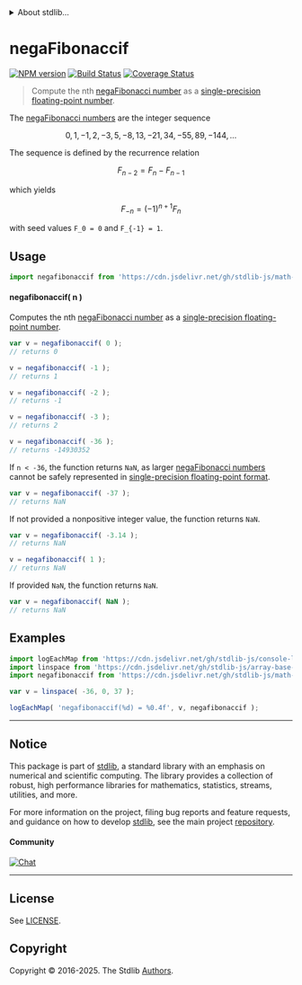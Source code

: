 <!--

@license Apache-2.0

Copyright (c) 2025 The Stdlib Authors.

Licensed under the Apache License, Version 2.0 (the "License");
you may not use this file except in compliance with the License.
You may obtain a copy of the License at

   http://www.apache.org/licenses/LICENSE-2.0

Unless required by applicable law or agreed to in writing, software
distributed under the License is distributed on an "AS IS" BASIS,
WITHOUT WARRANTIES OR CONDITIONS OF ANY KIND, either express or implied.
See the License for the specific language governing permissions and
limitations under the License.

-->


<details>
  <summary>
    About stdlib...
  </summary>
  <p>We believe in a future in which the web is a preferred environment for numerical computation. To help realize this future, we've built stdlib. stdlib is a standard library, with an emphasis on numerical and scientific computation, written in JavaScript (and C) for execution in browsers and in Node.js.</p>
  <p>The library is fully decomposable, being architected in such a way that you can swap out and mix and match APIs and functionality to cater to your exact preferences and use cases.</p>
  <p>When you use stdlib, you can be absolutely certain that you are using the most thorough, rigorous, well-written, studied, documented, tested, measured, and high-quality code out there.</p>
  <p>To join us in bringing numerical computing to the web, get started by checking us out on <a href="https://github.com/stdlib-js/stdlib">GitHub</a>, and please consider <a href="https://opencollective.com/stdlib">financially supporting stdlib</a>. We greatly appreciate your continued support!</p>
</details>

# negaFibonaccif

[![NPM version][npm-image]][npm-url] [![Build Status][test-image]][test-url] [![Coverage Status][coverage-image]][coverage-url] <!-- [![dependencies][dependencies-image]][dependencies-url] -->

> Compute the nth [negaFibonacci number][fibonacci-number] as a [single-precision floating-point number][ieee754].

<section class="intro">

The [negaFibonacci numbers][fibonacci-number] are the integer sequence

<!-- <equation class="equation" label="eq:negafibonacci_sequence" align="center" raw="0, 1, -1, 2, -3, 5, -8, 13, -21, 34, -55, 89, -144, \ldots" alt="NegaFibonacci sequence"> -->

```math
0, 1, -1, 2, -3, 5, -8, 13, -21, 34, -55, 89, -144, \ldots
```

<!-- </equation> -->

The sequence is defined by the recurrence relation

<!-- <equation class="equation" label="eq:negafibonacci_recurrence_relation" align="center" raw="F_{n-2} = F_{n} - F_{n-1}" alt="NegaFibonacci sequence recurrence relation"> -->

```math
F_{n-2} = F_{n} - F_{n-1}
```

<!-- </equation> -->

which yields

<!-- <equation class="equation" label="eq:negafibonacci_fibonacci" align="center" raw="F_{-n} = (-1)^{n+1} F_n" alt="NegaFibonacci relationship to Fibonacci numbers"> -->

```math
F_{-n} = (-1)^{n+1} F_n
```

<!-- </equation> -->

with seed values `F_0 = 0` and `F_{-1} = 1`.

</section>

<!-- /.intro -->



<section class="usage">

## Usage

```javascript
import negafibonaccif from 'https://cdn.jsdelivr.net/gh/stdlib-js/math-base-special-negafibonaccif@deno/mod.js';
```

#### negafibonaccif( n )

Computes the nth [negaFibonacci number][fibonacci-number] as a [single-precision floating-point number][ieee754].

```javascript
var v = negafibonaccif( 0 );
// returns 0

v = negafibonaccif( -1 );
// returns 1

v = negafibonaccif( -2 );
// returns -1

v = negafibonaccif( -3 );
// returns 2

v = negafibonaccif( -36 );
// returns -14930352
```

If `n < -36`, the function returns `NaN`, as larger [negaFibonacci numbers][fibonacci-number] cannot be safely represented in [single-precision floating-point format][ieee754].

```javascript
var v = negafibonaccif( -37 );
// returns NaN
```

If not provided a nonpositive integer value, the function returns `NaN`.

```javascript
var v = negafibonaccif( -3.14 );
// returns NaN

v = negafibonaccif( 1 );
// returns NaN
```

If provided `NaN`, the function returns `NaN`.

```javascript
var v = negafibonaccif( NaN );
// returns NaN
```

</section>

<!-- /.usage -->

<section class="notes">

</section>

<!-- /.notes -->

<section class="examples">

## Examples

<!-- eslint no-undef: "error" -->

```javascript
import logEachMap from 'https://cdn.jsdelivr.net/gh/stdlib-js/console-log-each-map@deno/mod.js';
import linspace from 'https://cdn.jsdelivr.net/gh/stdlib-js/array-base-linspace@deno/mod.js';
import negafibonaccif from 'https://cdn.jsdelivr.net/gh/stdlib-js/math-base-special-negafibonaccif@deno/mod.js';

var v = linspace( -36, 0, 37 );

logEachMap( 'negafibonaccif(%d) = %0.4f', v, negafibonaccif );
```

</section>

<!-- /.examples -->

<!-- C interface documentation. -->



<!-- Section for related `stdlib` packages. Do not manually edit this section, as it is automatically populated. -->

<section class="related">

</section>

<!-- /.related -->

<!-- Section for all links. Make sure to keep an empty line after the `section` element and another before the `/section` close. -->


<section class="main-repo" >

* * *

## Notice

This package is part of [stdlib][stdlib], a standard library with an emphasis on numerical and scientific computing. The library provides a collection of robust, high performance libraries for mathematics, statistics, streams, utilities, and more.

For more information on the project, filing bug reports and feature requests, and guidance on how to develop [stdlib][stdlib], see the main project [repository][stdlib].

#### Community

[![Chat][chat-image]][chat-url]

---

## License

See [LICENSE][stdlib-license].


## Copyright

Copyright &copy; 2016-2025. The Stdlib [Authors][stdlib-authors].

</section>

<!-- /.stdlib -->

<!-- Section for all links. Make sure to keep an empty line after the `section` element and another before the `/section` close. -->

<section class="links">

[npm-image]: http://img.shields.io/npm/v/@stdlib/math-base-special-negafibonaccif.svg
[npm-url]: https://npmjs.org/package/@stdlib/math-base-special-negafibonaccif

[test-image]: https://github.com/stdlib-js/math-base-special-negafibonaccif/actions/workflows/test.yml/badge.svg?branch=main
[test-url]: https://github.com/stdlib-js/math-base-special-negafibonaccif/actions/workflows/test.yml?query=branch:main

[coverage-image]: https://img.shields.io/codecov/c/github/stdlib-js/math-base-special-negafibonaccif/main.svg
[coverage-url]: https://codecov.io/github/stdlib-js/math-base-special-negafibonaccif?branch=main

<!--

[dependencies-image]: https://img.shields.io/david/stdlib-js/math-base-special-negafibonaccif.svg
[dependencies-url]: https://david-dm.org/stdlib-js/math-base-special-negafibonaccif/main

-->

[chat-image]: https://img.shields.io/gitter/room/stdlib-js/stdlib.svg
[chat-url]: https://app.gitter.im/#/room/#stdlib-js_stdlib:gitter.im

[stdlib]: https://github.com/stdlib-js/stdlib

[stdlib-authors]: https://github.com/stdlib-js/stdlib/graphs/contributors

[umd]: https://github.com/umdjs/umd
[es-module]: https://developer.mozilla.org/en-US/docs/Web/JavaScript/Guide/Modules

[deno-url]: https://github.com/stdlib-js/math-base-special-negafibonaccif/tree/deno
[deno-readme]: https://github.com/stdlib-js/math-base-special-negafibonaccif/blob/deno/README.md
[umd-url]: https://github.com/stdlib-js/math-base-special-negafibonaccif/tree/umd
[umd-readme]: https://github.com/stdlib-js/math-base-special-negafibonaccif/blob/umd/README.md
[esm-url]: https://github.com/stdlib-js/math-base-special-negafibonaccif/tree/esm
[esm-readme]: https://github.com/stdlib-js/math-base-special-negafibonaccif/blob/esm/README.md
[branches-url]: https://github.com/stdlib-js/math-base-special-negafibonaccif/blob/main/branches.md

[stdlib-license]: https://raw.githubusercontent.com/stdlib-js/math-base-special-negafibonaccif/main/LICENSE

[fibonacci-number]: https://en.wikipedia.org/wiki/Fibonacci_number

[ieee754]: https://en.wikipedia.org/wiki/IEEE_754-1985

<!-- <related-links> -->

<!-- </related-links> -->

</section>

<!-- /.links -->
